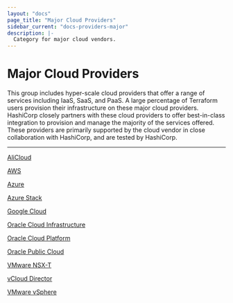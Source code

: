 ```yaml
---
layout: "docs"
page_title: "Major Cloud Providers"
sidebar_current: "docs-providers-major"
description: |-
  Category for major cloud vendors.
---
```


# Major Cloud Providers

This group includes hyper-scale cloud providers that offer a range of services
including IaaS, SaaS, and PaaS.  A large percentage of Terraform users provision
their infrastructure on these major cloud providers. HashiCorp closely partners
with these cloud providers to offer best-in-class integration to provision and
manage the majority of the services offered. These providers are primarily
supported by the cloud vendor in close collaboration with HashiCorp, and are
tested by HashiCorp.

---


[AliCloud](/docs/providers/alicloud/index.html)

[AWS](/docs/providers/aws/index.html)

[Azure](/docs/providers/azurerm/index.html)

[Azure Stack](/docs/providers/azurestack/index.html)

[Google Cloud](/docs/providers/google/index.html)

[Oracle Cloud Infrastructure](/docs/providers/oci/index.html)

[Oracle Cloud Platform](/docs/providers/oraclepaas/index.html)

[Oracle Public Cloud](/docs/providers/opc/index.html)

[VMware NSX-T](/docs/providers/nsxt/index.html)

[vCloud Director](/docs/providers/vcd/index.html)

[VMware vSphere](/docs/providers/vsphere/index.html)
